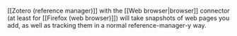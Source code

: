 [[Zotero (reference manager)]] with the [[Web browser|browser]] connector (at least for [[Firefox (web browser)]]) will take snapshots of web pages you add, as well as tracking them in a normal reference-manager-y way.